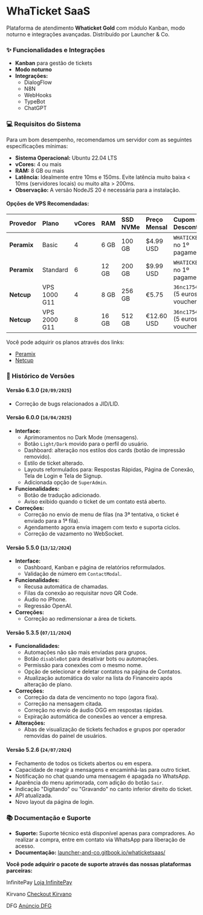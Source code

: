 # **WhaTicket SaaS**

Plataforma de atendimento **Whaticket Gold** com módulo Kanban, modo noturno e integrações avançadas. Distribuído por Launcher & Co.

### **✨ Funcionalidades e Integrações**

  * **Kanban** para gestão de tickets
  * **Modo noturno**
  * **Integrações:**
      * DialogFlow
      * N8N
      * WebHooks
      * TypeBot
      * ChatGPT

### **💻 Requisitos do Sistema**

Para um bom desempenho, recomendamos um servidor com as seguintes especificações mínimas:

  * **Sistema Operacional:** Ubuntu 22.04 LTS
  * **vCores:** 4 ou mais
  * **RAM:** 8 GB ou mais
  * **Latência:** Idealmente entre 10ms e 150ms. Evite latência muito baixa < 10ms (servidores locais) ou muito alta > 200ms.
  * **Observação:** A versão NodeJS 20 é necessária para a instalação.

#### **Opções de VPS Recomendadas:**

| Provedor | Plano | vCores | RAM | SSD NVMe | Preço Mensal | Cupom de Desconto |
| :--- | :--- | :--- | :--- | :--- | :--- | :--- |
| **Peramix** | Basic | 4 | 6 GB | 100 GB | $4.99 USD | `WHATICKET` (25% no 1º pagamento) |
| **Peramix** | Standard | 6 | 12 GB | 200 GB | $9.99 USD | `WHATICKET` (25% no 1º pagamento) |
| **Netcup** | VPS 1000 G11 | 4 | 8 GB | 256 GB | €5.75 | `36nc17542354680` (5 euros de voucher) |
| **Netcup** | VPS 2000 G11 | 8 | 16 GB | 512 GB | €12.60 USD | `36nc17542354680` (5 euros de voucher) |

Você pode adquirir os planos através dos links:

  * [Peramix](https://control.peramix.com/?affid=14)
  * [Netcup](https://www.netcup.com/en/?ref=283810)

### **🔄 Histórico de Versões**

#### **Versão 6.3.0** (`20/09/2025`)

  * Correção de bugs relacionados a JID/LID.

#### **Versão 6.0.0** (`16/04/2025`)

  * **Interface:**
      * Aprimoramentos no Dark Mode (mensagens).
      * Botão `Light/Dark` movido para o perfil do usuário.
      * Dashboard: alteração nos estilos dos cards (botão de impressão removido).
      * Estilo de ticket alterado.
      * Layouts reformulados para: Respostas Rápidas, Página de Conexão, Tela de Login e Tela de Signup.
      * Adicionada opção de `SuperAdmin`.
  * **Funcionalidades:**
      * Botão de tradução adicionado.
      * Aviso exibido quando o ticket de um contato está aberto.
  * **Correções:**
      * Correção no envio de menu de filas (na 3ª tentativa, o ticket é enviado para a 1ª fila).
      * Agendamento agora envia imagem com texto e suporta ciclos.
      * Correção de vazamento no WebSocket.

#### **Versão 5.5.0** (`13/12/2024`)

  * **Interface:**
      * Dashboard, Kanban e página de relatórios reformulados.
      * Validação de número em `ContactModal`.
  * **Funcionalidades:**
      * Recusa automática de chamadas.
      * Filas da conexão ao requisitar novo QR Code.
      * Áudio no iPhone.
      * Regressão OpenAI.
  * **Correções:**
      * Correção ao redimensionar a área de tickets.

#### **Versão 5.3.5** (`07/11/2024`)

  * **Funcionalidades:**
      * Automações não são mais enviadas para grupos.
      * Botão `disableBot` para desativar bots ou automações.
      * Permissão para conexões com o mesmo nome.
      * Opção de selecionar e deletar contatos na página de Contatos.
      * Atualização automática do valor na lista do Financeiro após alteração de plano.
  * **Correções:**
      * Correção da data de vencimento no topo (agora fixa).
      * Correção na mensagem citada.
      * Correção no envio de áudio OGG em respostas rápidas.
      * Expiração automática de conexões ao vencer a empresa.
  * **Alterações:**
      * Abas de visualização de tickets fechados e grupos por operador removidas do painel de usuários.

#### **Versão 5.2.6** (`24/07/2024`)

  * Fechamento de todos os tickets abertos ou em espera.
  * Capacidade de reagir a mensagens e encaminhá-las para outro ticket.
  * Notificação no chat quando uma mensagem é apagada no WhatsApp.
  * Aparência do menu aprimorada, com adição do botão `Sair`.
  * Indicação "Digitando" ou "Gravando" no canto inferior direito do ticket.
  * API atualizada.
  * Novo layout da página de login.
 
### **📚 Documentação e Suporte**

  * **Suporte:** Suporte técnico está disponível apenas para compradores. Ao realizar a compra, entre em contato via WhatsApp para liberação de acesso.
  * **Documentação:** [launcher-and-co.gitbook.io/whaticketsaas/](https://launcher-and-co.gitbook.io/whaticketsaas/)
 
  **Você pode adquirir o pacote de suporte através das nossas plataformas parceiras:**
  
  InfinitePay
  [Loja InfinitePay](https://loja.infinitepay.io/launcher-tecnologia/aep0253-script-crm-whaticket-gold-com-saas-e-kanba/)
  
  Kirvano
  [Checkout Kirvano](https://pay.kirvano.com/a5103244-08d5-418f-8221-717289dd65f)
  
  DFG
  [Anúncio DFG](https://www.dfg.com.br/pt/outros/script-crm-whaticket-gold-com-saas-e-kanban-inclusos-939289065)
